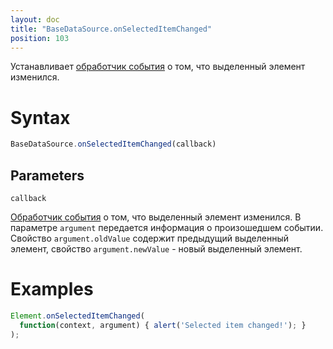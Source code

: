 ```yaml
---
layout: doc
title: "BaseDataSource.onSelectedItemChanged"
position: 103
---
```


Устанавливает [обработчик события](../../../KeyConcepts/Script/) о том, что выделенный элемент изменился.

# Syntax

```js
BaseDataSource.onSelectedItemChanged(callback)
```

## Parameters

`callback`

[Обработчик события](../../../KeyConcepts/Script/) о том, что выделенный элемент изменился. В параметре
`argument` передается информация о произошедшем событии. Свойство `argument.oldValue` содержит
предыдущий выделенный элемент, свойство `argument.newValue` - новый выделенный элемент.

# Examples

```js
Element.onSelectedItemChanged(
  function(context, argument) { alert('Selected item changed!'); }
);
```
